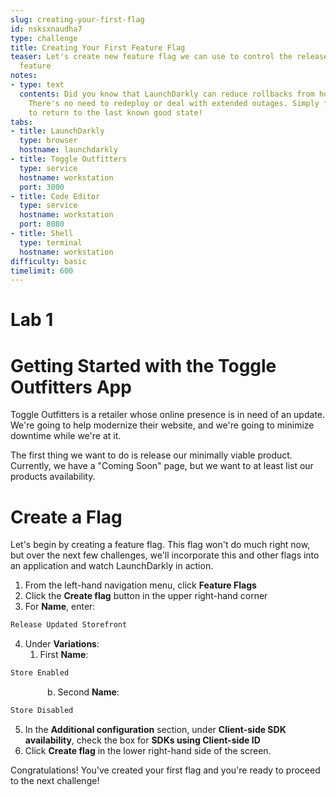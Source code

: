 ```yaml
---
slug: creating-your-first-flag
id: nsksxnaudha7
type: challenge
title: Creating Your First Feature Flag
teaser: Let's create new feature flag we can use to control the release of our new
  feature
notes:
- type: text
  contents: Did you know that LaunchDarkly can reduce rollbacks from hours to seconds?
    There's no need to redeploy or deal with extended outages. Simply flip a switch
    to return to the last known good state!
tabs:
- title: LaunchDarkly
  type: browser
  hostname: launchdarkly
- title: Toggle Outfitters
  type: service
  hostname: workstation
  port: 3000
- title: Code Editor
  type: service
  hostname: workstation
  port: 8080
- title: Shell
  type: terminal
  hostname: workstation
difficulty: basic
timelimit: 600
---
```


# Lab 1

# Getting Started with the Toggle Outfitters App

Toggle Outfitters is a retailer whose online presence is in need of an update. We're going to help modernize their website, and we're going to minimize downtime while we're at it.

The first thing we want to do is release our minimally viable product. Currently, we have a "Coming Soon" page, but we want to at least list our products availability.

# Create a Flag

Let's begin by creating a feature flag. This flag won't do much right now, but over the next few challenges, we'll incorporate this and other flags into an application and watch LaunchDarkly in action.

1. From the left-hand navigation menu, click **Feature Flags**
2. Click the **Create flag** button in the upper right-hand corner
3. For **Name**, enter:
```js
Release Updated Storefront
```
4. Under **Variations**:
   1. First **Name**:
```js
Store Enabled
```
&nbsp;&nbsp;&nbsp;&nbsp;&nbsp;&nbsp;&nbsp;&nbsp;&nbsp;&nbsp;&nbsp;&nbsp;&nbsp;&nbsp;&nbsp;b. Second **Name**:
```js
Store Disabled
```
5. In the **Additional configuration** section, under **Client-side SDK availability**, check the box for **SDKs using Client-side ID**
6. Click **Create flag** in the lower right-hand side of the screen.

Congratulations! You've created your first flag and you're ready to proceed to the next challenge!
